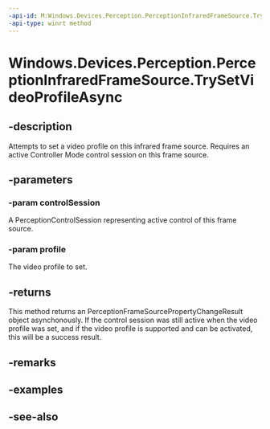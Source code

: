 ```yaml
---
-api-id: M:Windows.Devices.Perception.PerceptionInfraredFrameSource.TrySetVideoProfileAsync(Windows.Devices.Perception.PerceptionControlSession,Windows.Devices.Perception.PerceptionVideoProfile)
-api-type: winrt method
---
```


<!-- Method syntax
public Windows.Foundation.IAsyncOperation<Windows.Devices.Perception.PerceptionFrameSourcePropertyChangeResult> TrySetVideoProfileAsync(Windows.Devices.Perception.PerceptionControlSession controlSession, Windows.Devices.Perception.PerceptionVideoProfile profile)
-->

# Windows.Devices.Perception.PerceptionInfraredFrameSource.TrySetVideoProfileAsync

## -description
Attempts to set a video profile on this infrared frame source. Requires an active Controller Mode control session on this frame source.

## -parameters
### -param controlSession
A PerceptionControlSession representing active control of this frame source.

### -param profile
The video profile to set.

## -returns
This method returns an PerceptionFrameSourcePropertyChangeResult object asynchonously. If the control session was still active when the video profile was set, and if the video profile is supported and can be activated, this will be a success result.

## -remarks

## -examples

## -see-also
